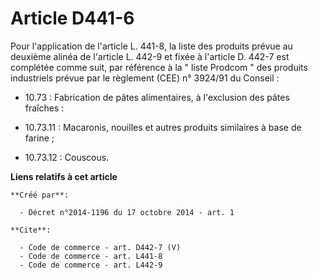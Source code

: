 # Article D441-6

Pour l'application de l'article L. 441-8, la liste des produits prévue au deuxième alinéa de l'article L. 442-9 et fixée à
l'article D. 442-7 est complétée comme suit, par référence à la " liste Prodcom " des produits industriels prévue par le
règlement (CEE) n° 3924/91 du Conseil :

- 10.73 : Fabrication de pâtes alimentaires, à l'exclusion des pâtes fraîches :

- 10.73.11 : Macaronis, nouilles et autres produits similaires à base de farine ;

- 10.73.12 : Couscous.

**Liens relatifs à cet article**

	**Créé par**:

	  - Décret n°2014-1196 du 17 octobre 2014 - art. 1

	**Cite**:

	  - Code de commerce - art. D442-7 (V)
	  - Code de commerce - art. L441-8
	  - Code de commerce - art. L442-9
